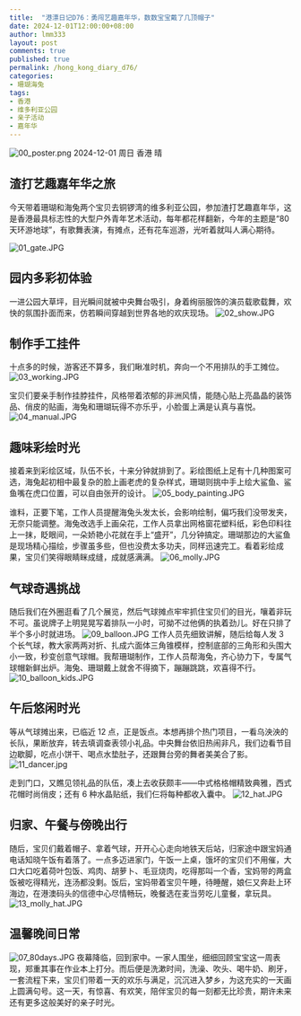 ```yaml
---
title:  "港漂日记D76：勇闯艺趣嘉年华，数数宝宝戴了几顶帽子"
date: 2024-12-01T12:00:00+08:00
author: lmm333
layout: post
comments: true
published: true
permalink: /hong_kong_diary_d76/
categories:
- 珊瑚海兔
tags:
- 香港
- 维多利亚公园
- 亲子活动
- 嘉年华
---
```

![00_poster.png](../images/2024/2024-12-01-hong_kong_diary_d76/00_poster.png)
2024-12-01 周日 香港 晴

## 渣打艺趣嘉年华之旅
今天带着珊瑚和海兔两个宝贝去铜锣湾的维多利亚公园，参加渣打艺趣嘉年华，这是香港最具标志性的大型户外青年艺术活动，每年都花样翻新，今年的主题是“80 天环游地球”，有歌舞表演，有摊点，还有花车巡游，光听着就叫人满心期待。
<!--more-->
![01_gate.JPG](../images/2024/2024-12-01-hong_kong_diary_d76/01_gate.JPG)

## 园内多彩初体验
一进公园大草坪，目光瞬间就被中央舞台吸引，身着绚丽服饰的演员载歌载舞，欢快的氛围扑面而来，仿若瞬间穿越到世界各地的欢庆现场。
![02_show.JPG](../images/2024/2024-12-01-hong_kong_diary_d76/02_show.JPG)

## 制作手工挂件
十点多的时候，游客还不算多，我们瞅准时机，奔向一个不用排队的手工摊位。
![03_working.JPG](../images/2024/2024-12-01-hong_kong_diary_d76/03_working.JPG)

宝贝们要亲手制作挂脖挂件，风格带着浓郁的非洲风情，能随心贴上亮晶晶的装饰品、俏皮的贴画，海兔和珊瑚玩得不亦乐乎，小脸蛋上满是认真与喜悦。
![04_manual.JPG](../images/2024/2024-12-01-hong_kong_diary_d76/04_manual.JPG)

## 趣味彩绘时光

接着来到彩绘区域，队伍不长，十来分钟就排到了。彩绘图纸上足有十几种图案可选，海兔起初相中最复杂的脸上画老虎的复杂样式，珊瑚则挑中手上绘大鲨鱼、鲨鱼嘴在虎口位置，可以自由张开的设计。
![05_body_painting.JPG](../images/2024/2024-12-01-hong_kong_diary_d76/05_body_painting.JPG)

谁料，正要下笔，工作人员提醒海兔头发太长，会影响绘制，偏巧我们没带发夹，无奈只能调整。海兔改选手上画朵花，工作人员拿出网格窗花塑料纸，彩色印料往上一抹，眨眼间，一朵娇艳小花就在手上“盛开”，几分钟搞定。珊瑚那边的大鲨鱼是现场精心描绘，步骤虽多些，但也没费太多功夫，同样迅速完工。看着彩绘成果，宝贝们笑得眼睛眯成缝，成就感满满。
![06_molly.JPG](../images/2024/2024-12-01-hong_kong_diary_d76/06_molly.JPG)

## 气球奇遇挑战
随后我们在外圈逛看了几个展览，然后气球摊点牢牢抓住宝贝们的目光，嚷着非玩不可。虽说牌子上明晃晃写着排队一小时，可拗不过他俩的执着劲儿。好在只排了半个多小时就进场。
![09_balloon.JPG](../images/2024/2024-12-01-hong_kong_diary_d76/09_balloon.JPG)
工作人员先细致讲解，随后给每人发 3 个长气球，教大家两两对折、扎成六面体三角锥模样，控制底部的三角形和头围大小一致，秒变创意气球帽。我帮珊瑚制作，工作人员帮海兔，齐心协力下，专属气球帽新鲜出炉。海兔、珊瑚戴上就舍不得摘下，蹦蹦跳跳，欢喜得不行。
![10_balloon_kids.JPG](../images/2024/2024-12-01-hong_kong_diary_d76/10_balloon_kids.JPG)

## 午后悠闲时光
等从气球摊出来，已临近 12 点，正是饭点。本想再排个热门项目，一看乌泱泱的长队，果断放弃，转去填调查表领小礼品。中央舞台依旧热闹非凡，我们边看节目边歇脚，吃点小饼干、喝点水垫肚子，还跟舞台旁的舞者美美合了影。
![11_dancer.jpg](../images/2024/2024-12-01-hong_kong_diary_d76/11_dancer.jpg)

走到门口，又瞧见领礼品的队伍，凑上去收获颇丰——中式格格帽精致典雅，西式花帽时尚俏皮；还有 6 种水晶贴纸，我们仨将每种都收入囊中。
![12_hat.JPG](../images/2024/2024-12-01-hong_kong_diary_d76/12_hat.JPG)

## 归家、午餐与傍晚出行
随后，宝贝们戴着帽子、拿着气球，开开心心走向地铁天后站，归家途中跟宝妈通电话知晓午饭有着落了。一点多迈进家门，午饭一上桌，饿坏的宝贝们不用催，大口大口吃着荷叶包饭、鸡肉、胡萝卜、毛豆烧肉，吃得那叫一个香，宝妈带的两盒饭被吃得精光，连汤都没剩。饭后，宝妈带着宝贝午睡，待睡醒，娘仨又奔赴上环海边，在港澳码头的信德中心尽情畅玩，晚餐选在麦当劳吃儿童餐，拿玩具。
![13_molly_hat.JPG](../images/2024/2024-12-01-hong_kong_diary_d76/13_molly_hat.JPG)

## 温馨晚间日常
![07_80days.JPG](../images/2024/2024-12-01-hong_kong_diary_d76/07_80days.JPG)
夜幕降临，回到家中。一家人围坐，细细回顾宝宝这一周表现，郑重其事在作业本上打分。而后便是洗漱时间，洗澡、吹头、喝牛奶、刷牙，一套流程下来，宝贝们带着一天的欢乐与满足，沉沉进入梦乡，为这充实的一天画上圆满句号。这一天，有惊喜、有欢笑，陪伴宝贝的每一刻都无比珍贵，期许未来还有更多这般美好的亲子时光。 